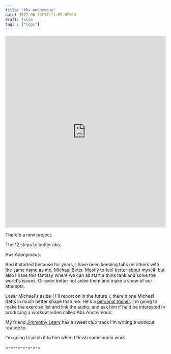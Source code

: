 ```yaml
---
title: "Abs Anonymous"
date: 2017-08-16T17:11:09-07:00
draft: false
tags : ["logs"]
---
```


<iframe width="100%" height="600" scrolling="no" frameborder="no" allow="autoplay" src="https://w.soundcloud.com/player/?url=https%3A//api.soundcloud.com/users/46456697&color=%23ff5500&auto_play=false&hide_related=false&show_comments=true&show_user=true&show_reposts=false&show_teaser=true&visual=true"></iframe>

There's a new project.

The 12 steps to better abs.

Abs Anonymous.

And it started because for years, I have been keeping tabs on others with the same name as me, Michael Betts. Mostly to feel better about myself, but also I have this fantasy where we can all start a think tank and solve the world's issues. Or even better not solve them and make a show of our attempts.

Loser Michael's aside ( I'll report on in the future ), there's one Michael Betts in much better shape than me. He's a [personal trainer](http://www.huffingtonpost.co.uk/author/michael-betts). I'm going to make the exercise list and link the audio, and ask him if he'd be interested in producing a workout video called Abs Anonymous.   

My friend [Jimmothy Leary](https://soundcloud.com/jimmothy_leary) has a sweet club track I'm writing a workout routine to.

I'm going to pitch it to him when I finish some audio work.



=-=--=-=-=-=-=
